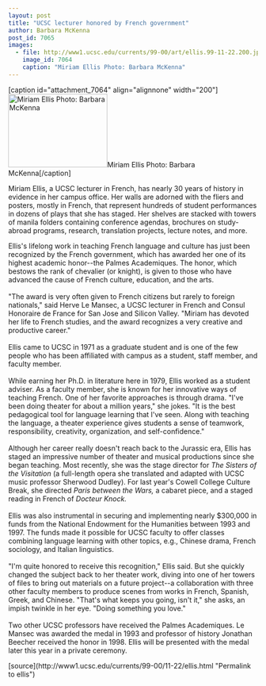 ```yaml
---
layout: post
title: "UCSC lecturer honored by French government"
author: Barbara McKenna
post_id: 7065
images:
  - file: http://www1.ucsc.edu/currents/99-00/art/ellis.99-11-22.200.jpg
    image_id: 7064
    caption: "Miriam Ellis Photo: Barbara McKenna"
---
```


[caption id="attachment_7064" align="alignnone" width="200"]<a href="http://localhost/mysite/wp-content/uploads/1999/11/ellis.99-11-22.200.jpg"><img class="size-full wp-image-7064" src="http://localhost/mysite/wp-content/uploads/1999/11/ellis.99-11-22.200.jpg" alt="Miriam Ellis Photo: Barbara McKenna" width="200" height="148" /></a>Miriam Ellis Photo: Barbara McKenna[/caption]
<p>
  Miriam Ellis, a UCSC lecturer in French, has nearly 30 years of history in evidence in her campus office. Her walls are adorned with the fliers and posters, mostly in French, that represent hundreds of student performances in dozens of plays that she has staged. Her shelves are stacked with towers of manila folders containing conference agendas, brochures on study-abroad programs, research, translation projects, lecture notes, and more.
</p>Ellis's lifelong work in teaching French language and culture has just been recognized by the French government, which has awarded her one of its highest academic honor--the Palmes Academiques. The honor, which bestows the rank of chevalier (or knight), is given to those who have advanced the cause of French culture, education, and the arts.<br>
<br>
"The award is very often given to French citizens but rarely to foreign nationals," said Herve Le Mansec, a UCSC lecturer in French and Consul Honoraire de France for San Jose and Silicon Valley. "Miriam has devoted her life to French studies, and the award recognizes a very creative and productive career."<br>
<br>
Ellis came to UCSC in 1971 as a graduate student and is one of the few people who has been affiliated with campus as a student, staff member, and faculty member.<br>
<br>
While earning her Ph.D. in literature here in 1979, Ellis worked as a student adviser. As a faculty member, she is known for her innovative ways of teaching French. One of her favorite approaches is through drama. "I've been doing theater for about a million years," she jokes. "It is the best pedagogical tool for language learning that I've seen. Along with teaching the language, a theater experience gives students a sense of teamwork, responsibility, creativity, organization, and self-confidence."<br>
<br>
Although her career really doesn't reach back to the Jurassic era, Ellis has staged an impressive number of theater and musical productions since she began teaching. Most recently, she was the stage director for <i>The Sisters of the Visitation</i> (a full-length opera she translated and adapted with UCSC music professor Sherwood Dudley). For last year's Cowell College Culture Break, she directed <i>Paris between the Wars,</i> a cabaret piece, and a staged reading in French of <i>Docteur Knock.</i><br>
<br>
Ellis was also instrumental in securing and implementing nearly $300,000 in funds from the National Endowment for the Humanities between 1993 and 1997. The funds made it possible for UCSC faculty to offer classes combining language learning with other topics, e.g., Chinese drama, French sociology, and Italian linguistics.<br>
<br>
"I'm quite honored to receive this recognition," Ellis said. But she quickly changed the subject back to her theater work, diving into one of her towers of files to bring out materials on a future project--a collaboration with three other faculty members to produce scenes from works in French, Spanish, Greek, and Chinese. "That's what keeps you going, isn't it," she asks, an impish twinkle in her eye. "Doing something you love."<br>
<br>
Two other UCSC professors have received the Palmes Academiques. Le Mansec was awarded the medal in 1993 and professor of history Jonathan Beecher received the honor in 1998. Ellis will be presented with the medal later this year in a private ceremony.
<p>

</p>
[source](http://www1.ucsc.edu/currents/99-00/11-22/ellis.html "Permalink to ellis")

